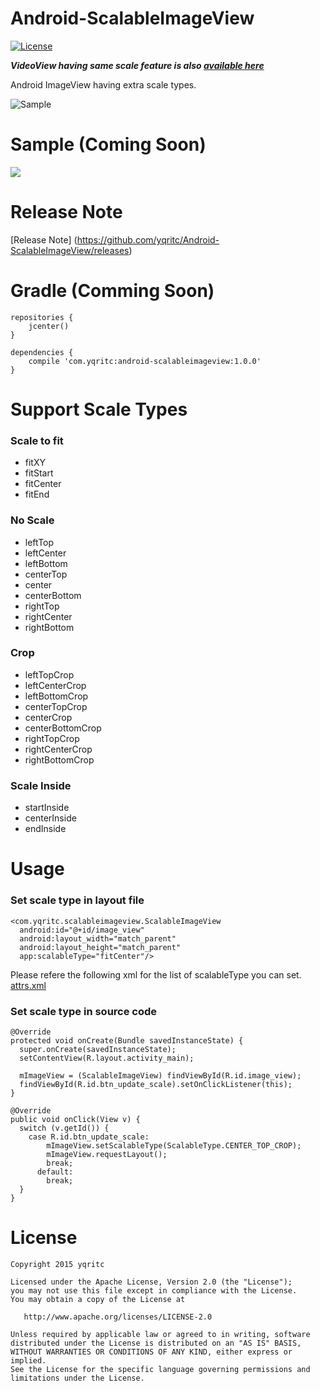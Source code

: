 # Android-ScalableImageView
[![License](https://img.shields.io/badge/license-Apache%202-blue.svg)](https://www.apache.org/licenses/LICENSE-2.0)

*__VideoView having same scale feature is also [available here](https://github.com/yqritc/Android-ScalableVideoView)__*  

Android ImageView having extra scale types.

![Sample](/sample/sample.gif)

# Sample (Coming Soon)
<a href="https://play.google.com/store/apps/details?id=com.yqritc.scalableimageview.sample"><img src="http://developer.android.com/images/brand/en_app_rgb_wo_60.png"/></a>

# Release Note

[Release Note] (https://github.com/yqritc/Android-ScalableImageView/releases)

# Gradle (Comming Soon)
```
repositories {
    jcenter()
}

dependencies {
    compile 'com.yqritc:android-scalableimageview:1.0.0'
}
```

# Support Scale Types  

### Scale to fit 
- fitXY
- fitStart
- fitCenter
- fitEnd

### No Scale
- leftTop
- leftCenter
- leftBottom
- centerTop
- center
- centerBottom
- rightTop
- rightCenter
- rightBottom

### Crop
- leftTopCrop
- leftCenterCrop
- leftBottomCrop
- centerTopCrop
- centerCrop
- centerBottomCrop
- rightTopCrop
- rightCenterCrop
- rightBottomCrop

### Scale Inside
- startInside
- centerInside
- endInside


# Usage

### Set scale type in layout file
```
<com.yqritc.scalableimageview.ScalableImageView
  android:id="@+id/image_view"
  android:layout_width="match_parent"
  android:layout_height="match_parent"
  app:scalableType="fitCenter"/>
```
Please refere the following xml for the list of scalableType you can set.  
[attrs.xml](https://github.com/yqritc/Android-ScalableImageView/blob/master/library/src/main/res/values/attrs.xml)

### Set scale type in source code
```
@Override
protected void onCreate(Bundle savedInstanceState) {
  super.onCreate(savedInstanceState);
  setContentView(R.layout.activity_main);
  
  mImageView = (ScalableImageView) findViewById(R.id.image_view);
  findViewById(R.id.btn_update_scale).setOnClickListener(this);
}

@Override
public void onClick(View v) {
  switch (v.getId()) {
    case R.id.btn_update_scale:
        mImageView.setScalableType(ScalableType.CENTER_TOP_CROP);
        mImageView.requestLayout();
        break;
      default:
        break;
  }
}
```


# License
```
Copyright 2015 yqritc

Licensed under the Apache License, Version 2.0 (the "License");
you may not use this file except in compliance with the License.
You may obtain a copy of the License at

   http://www.apache.org/licenses/LICENSE-2.0

Unless required by applicable law or agreed to in writing, software
distributed under the License is distributed on an "AS IS" BASIS,
WITHOUT WARRANTIES OR CONDITIONS OF ANY KIND, either express or implied.
See the License for the specific language governing permissions and
limitations under the License.
